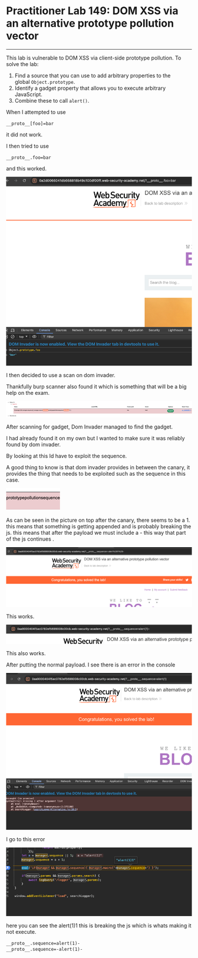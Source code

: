 # Practitioner Lab 149: DOM XSS via an alternative prototype pollution vector

---

This lab is vulnerable to DOM XSS via client-side prototype pollution. To solve the lab:

1. Find a source that you can use to add arbitrary properties to the global `Object.prototype`.
2. Identify a gadget property that allows you to execute arbitrary JavaScript.
3. Combine these to call `alert()`.

When I attempted to use

```
__proto__[foo]=bar
```

it did not work.

I then tried to use 

```
__proto__.foo=bar
```

and this worked. 

![Untitled](Practitioner%20Lab%20149%20DOM%20XSS%20via%20an%20alternative%20pr%208e1faca1bbbe43bbac13c0e9c4af55e2/Untitled.png)

I then decided to use a scan on dom invader. 

Thankfully burp scanner also found it which is something that will be a big help on the exam. 

![Untitled](Practitioner%20Lab%20149%20DOM%20XSS%20via%20an%20alternative%20pr%208e1faca1bbbe43bbac13c0e9c4af55e2/Untitled%201.png)

After scanning for gadget, Dom Invader managed to find the gadget. 

I had already found it on my own but I wanted to make sure it was reliably found by dom invader. 

By looking at this Id have to exploit the sequence.

A good thing to know is that dom invader provides in between the canary, it provides the thing that needs to be exploited such as the sequence in this case. 

![Untitled](Practitioner%20Lab%20149%20DOM%20XSS%20via%20an%20alternative%20pr%208e1faca1bbbe43bbac13c0e9c4af55e2/Untitled%202.png)

As can be seen in the picture on top after the canary, there seems to be a 1. this means that something is getting appended and is probably breaking the js. this means that after the payload we must include a - this way that part of the js continues . 

![Untitled](Practitioner%20Lab%20149%20DOM%20XSS%20via%20an%20alternative%20pr%208e1faca1bbbe43bbac13c0e9c4af55e2/Untitled%203.png)

This works.

![Untitled](Practitioner%20Lab%20149%20DOM%20XSS%20via%20an%20alternative%20pr%208e1faca1bbbe43bbac13c0e9c4af55e2/Untitled%204.png)

This also works. 

After putting the normal payload. I see there is an error in the console 

![Untitled](Practitioner%20Lab%20149%20DOM%20XSS%20via%20an%20alternative%20pr%208e1faca1bbbe43bbac13c0e9c4af55e2/Untitled%205.png)

I go to this error 

![Untitled](Practitioner%20Lab%20149%20DOM%20XSS%20via%20an%20alternative%20pr%208e1faca1bbbe43bbac13c0e9c4af55e2/Untitled%206.png)

here you can see the  alert(1)1 this is breaking the js which is whats making it not execute. 

```
__proto__.sequence=alert(1)-
__proto__.sequence=-alert(1)-
```